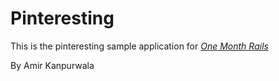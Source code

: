 # Pinteresting

This is the pinteresting sample application for [*One Month Rails*](http://onemonthrails.com)

By Amir Kanpurwala